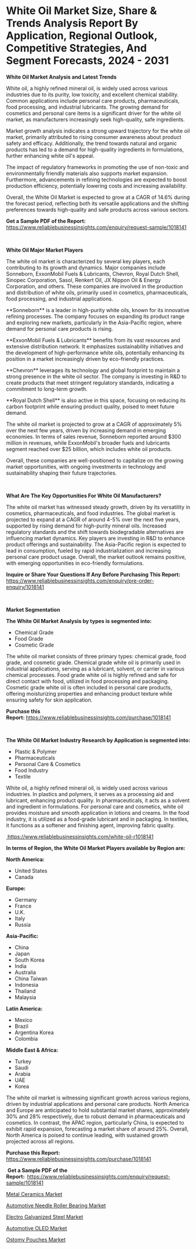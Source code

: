 <p><h1>White Oil Market Size, Share & Trends Analysis Report By Application, Regional Outlook, Competitive Strategies, And Segment Forecasts, 2024 - 2031</h1></p><p><strong>White Oil Market Analysis and Latest Trends</strong></p>
<p><p>White oil, a highly refined mineral oil, is widely used across various industries due to its purity, low toxicity, and excellent chemical stability. Common applications include personal care products, pharmaceuticals, food processing, and industrial lubricants. The growing demand for cosmetics and personal care items is a significant driver for the white oil market, as manufacturers increasingly seek high-quality, safe ingredients.</p><p>Market growth analysis indicates a strong upward trajectory for the white oil market, primarily attributed to rising consumer awareness about product safety and efficacy. Additionally, the trend towards natural and organic products has led to a demand for high-quality ingredients in formulations, further enhancing white oil's appeal.</p><p>The impact of regulatory frameworks in promoting the use of non-toxic and environmentally friendly materials also supports market expansion. Furthermore, advancements in refining technologies are expected to boost production efficiency, potentially lowering costs and increasing availability.</p><p>Overall, the White Oil Market is expected to grow at a CAGR of 14.6% during the forecast period, reflecting both its versatile applications and the shifting preferences towards high-quality and safe products across various sectors.</p></p>
<p><strong>Get a Sample PDF of the Report:&nbsp;</strong> <a href="https://www.reliablebusinessinsights.com/enquiry/request-sample/1018141?utm_campaign=1091&utm_medium=2&utm_source=Github&utm_content=ia&utm_term=11112024&utm_id=white-oil">https://www.reliablebusinessinsights.com/enquiry/request-sample/1018141</a></p>
<p>&nbsp;</p>
<p><strong>White Oil Major Market Players</strong></p>
<p><p>The white oil market is characterized by several key players, each contributing to its growth and dynamics. Major companies include Sonneborn, ExxonMobil Fuels & Lubricants, Chevron, Royal Dutch Shell, Sinopec Corporation, Sasol, Renkert Oil, JX Nippon Oil & Energy Corporation, and others. These companies are involved in the production and distribution of white oils, primarily used in cosmetics, pharmaceuticals, food processing, and industrial applications.</p><p>**Sonneborn** is a leader in high-purity white oils, known for its innovative refining processes. The company focuses on expanding its product range and exploring new markets, particularly in the Asia-Pacific region, where demand for personal care products is rising.</p><p>**ExxonMobil Fuels & Lubricants** benefits from its vast resources and extensive distribution network. It emphasizes sustainability initiatives and the development of high-performance white oils, potentially enhancing its position in a market increasingly driven by eco-friendly practices.</p><p>**Chevron** leverages its technology and global footprint to maintain a strong presence in the white oil sector. The company is investing in R&D to create products that meet stringent regulatory standards, indicating a commitment to long-term growth.</p><p>**Royal Dutch Shell** is also active in this space, focusing on reducing its carbon footprint while ensuring product quality, poised to meet future demand.</p><p>The white oil market is projected to grow at a CAGR of approximately 5% over the next few years, driven by increasing demand in emerging economies. In terms of sales revenue, Sonneborn reported around $300 million in revenues, while ExxonMobil's broader fuels and lubricants segment reached over $25 billion, which includes white oil products.</p><p>Overall, these companies are well-positioned to capitalize on the growing market opportunities, with ongoing investments in technology and sustainability shaping their future trajectories.</p></p>
<p>&nbsp;</p>
<p><strong>What Are The Key Opportunities For White Oil Manufacturers?</strong></p>
<p><p>The white oil market has witnessed steady growth, driven by its versatility in cosmetics, pharmaceuticals, and food industries. The global market is projected to expand at a CAGR of around 4-5% over the next five years, supported by rising demand for high-purity mineral oils. Increased regulatory standards and the shift towards biodegradable alternatives are influencing market dynamics. Key players are investing in R&D to enhance product offerings and sustainability. The Asia-Pacific region is expected to lead in consumption, fueled by rapid industrialization and increasing personal care product usage. Overall, the market outlook remains positive, with emerging opportunities in eco-friendly formulations.</p></p>
<p><strong>Inquire or Share Your Questions If Any Before Purchasing This Report:</strong> <a href="https://www.reliablebusinessinsights.com/enquiry/pre-order-enquiry/1018141?utm_campaign=1091&utm_medium=2&utm_source=Github&utm_content=ia&utm_term=11112024&utm_id=white-oil">https://www.reliablebusinessinsights.com/enquiry/pre-order-enquiry/1018141</a></p>
<p>&nbsp;</p>
<p><strong>Market Segmentation</strong></p>
<p><strong>The White Oil Market Analysis by types is segmented into:</strong></p>
<p><ul><li>Chemical Grade</li><li>Food Grade</li><li>Cosmetic Grade</li></ul></p>
<p><p>The white oil market consists of three primary types: chemical grade, food grade, and cosmetic grade. Chemical grade white oil is primarily used in industrial applications, serving as a lubricant, solvent, or carrier in various chemical processes. Food grade white oil is highly refined and safe for direct contact with food, utilized in food processing and packaging. Cosmetic grade white oil is often included in personal care products, offering moisturizing properties and enhancing product texture while ensuring safety for skin application.</p></p>
<p><strong>Purchase this Report:&nbsp;</strong><a href="https://www.reliablebusinessinsights.com/purchase/1018141?utm_campaign=1091&utm_medium=2&utm_source=Github&utm_content=ia&utm_term=11112024&utm_id=white-oil">https://www.reliablebusinessinsights.com/purchase/1018141</a></p>
<p>&nbsp;</p>
<p><strong>The White Oil Market Industry Research by Application is segmented into:</strong></p>
<p><ul><li>Plastic & Polymer</li><li>Pharmaceuticals</li><li>Personal Care & Cosmetics</li><li>Food Industry</li><li>Textile</li></ul></p>
<p><p>White oil, a highly refined mineral oil, is widely used across various industries. In plastics and polymers, it serves as a processing aid and lubricant, enhancing product quality. In pharmaceuticals, it acts as a solvent and ingredient in formulations. For personal care and cosmetics, white oil provides moisture and smooth application in lotions and creams. In the food industry, it is utilized as a food-grade lubricant and in packaging. In textiles, it functions as a softener and finishing agent, improving fabric quality.</p></p>
<p><a href="https://www.reliablebusinessinsights.com/white-oil-r1018141?utm_campaign=1091&utm_medium=2&utm_source=Github&utm_content=ia&utm_term=11112024&utm_id=white-oil">&nbsp;https://www.reliablebusinessinsights.com/white-oil-r1018141</a></p>
<p><strong>In terms of Region, the White Oil Market Players available by Region are:</strong></p>
<p>
    <p> <strong> North America: </strong>
        <ul>
            <li>United States</li>
            <li>Canada</li>
        </ul>
        </p> 
    <p> <strong> Europe: </strong>
        <ul>
            <li>Germany</li>
            <li>France</li>
            <li>U.K.</li>
            <li>Italy</li>
            <li>Russia</li>
        </ul>
        </p> 
    <p> <strong> Asia-Pacific: </strong>
        <ul>
            <li>China</li>
            <li>Japan</li>
            <li>South Korea</li>
            <li>India</li>
            <li>Australia</li>
            <li>China Taiwan</li>
            <li>Indonesia</li>
            <li>Thailand</li>
            <li>Malaysia</li>
        </ul>
        </p> 
    <p> <strong> Latin America: </strong>
        <ul>
            <li>Mexico</li>
            <li>Brazil</li>
            <li>Argentina Korea</li>
            <li>Colombia</li>
        </ul>
        </p> 
    <p> <strong> Middle East & Africa: </strong>
        <ul>
            <li>Turkey</li>
            <li>Saudi</li>
            <li>Arabia</li>
            <li>UAE</li>
            <li>Korea</li>
        </ul>
    </p>
    </p>
<p><p>The white oil market is witnessing significant growth across various regions, driven by industrial applications and personal care products. North America and Europe are anticipated to hold substantial market shares, approximately 30% and 28% respectively, due to robust demand in pharmaceuticals and cosmetics. In contrast, the APAC region, particularly China, is expected to exhibit rapid expansion, forecasting a market share of around 25%. Overall, North America is poised to continue leading, with sustained growth projected across all regions.</p></p>
<p><strong>Purchase this Report: </strong><a href="https://www.reliablebusinessinsights.com/purchase/1018141?utm_campaign=1091&utm_medium=2&utm_source=Github&utm_content=ia&utm_term=11112024&utm_id=white-oil">https://www.reliablebusinessinsights.com/purchase/1018141</a></p>
<p>&nbsp;<strong>Get a Sample PDF of the Report:&nbsp;&nbsp;</strong><a href="https://www.reliablebusinessinsights.com/enquiry/request-sample/1018141?utm_campaign=1091&utm_medium=2&utm_source=Github&utm_content=ia&utm_term=11112024&utm_id=white-oil">https://www.reliablebusinessinsights.com/enquiry/request-sample/1018141</a></p>
<p><strong></strong></p>
<p><p><a href="https://github.com/burdgexaraeqn/Market-Research-Report-List-1/blob/main/metal-ceramics-market.md?utm_campaign=1091&utm_medium=2&utm_source=Github&utm_content=ia&utm_term=11112024&utm_id=white-oil">Metal Ceramics Market</a></p><p><a href="https://www.linkedin.com/pulse/trends-global-automotive-needle-roller-bearing-market-forecast-oidjf?utm_campaign=1091&utm_medium=2&utm_source=Github&utm_content=ia&utm_term=11112024&utm_id=white-oil">Automotive Needle Roller Bearing Market</a></p><p><a href="https://github.com/maniehilp9ib/Market-Research-Report-List-1/blob/main/electro-galvanized-steel-market.md?utm_campaign=1091&utm_medium=2&utm_source=Github&utm_content=ia&utm_term=11112024&utm_id=white-oil">Electro Galvanized Steel Market</a></p><p><a href="https://www.linkedin.com/pulse/automotive-oled-sector-surge-146-growth-roadmap-2031-camprobe-heyif?utm_campaign=1091&utm_medium=2&utm_source=Github&utm_content=ia&utm_term=11112024&utm_id=white-oil">Automotive OLED Market</a></p><p><a href="https://issuu.com/reportprime-2/docs/ostomy-pouches-market-size-2030.ppt_4d6c80ef3623fb?utm_campaign=1091&utm_medium=2&utm_source=Github&utm_content=ia&utm_term=11112024&utm_id=white-oil">Ostomy Pouches Market</a></p></p>